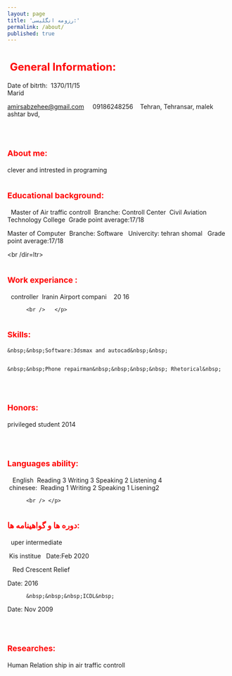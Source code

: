 ```yaml
---
layout: page
title: 'رزومه انگلیسی:'
permalink: /about/
published: true
---
```


  
  <p dir=ltr>
  
  <font size="+2"> <h1 dir=ltr  style = "color:red;" > &nbsp;General&nbsp;Information: </h1> </font>
  
  
  
  <p dir=ltr> 
          
 Date of bitrth:&nbsp;  1370/11/15 &nbsp; &nbsp;  
Marid&nbsp; &nbsp;  
  
amirsabzehee@gmail.com &nbsp; &nbsp; 
09186248256&nbsp; &nbsp; 
Tehran, Tehransar, malek ashtar bvd,&nbsp; &nbsp; 


<br/>  </p>
          
          
          
   <font size="+1"> <h1 dir=ltr style = "color:red;" > About me: </h1> </font>
 
   <p dir=ltr>  clever and intrested in programing 
 <br/> </p>





          

 <font size="+1"> <h1 dir=ltr style = "color:red;" > Educational background:</h1> </font>

 <p dir=ltr>
&nbsp;	Master of Air traffic controll
&nbsp;Branche: Controll Center
&nbsp;Civil Aviation Technology College 
&nbsp;Grade point average:17/18  
	<br /dir=ltr> 
    
    
Master of Computer
&nbsp;Branche: Software&nbsp;
&nbsp;Univercity:&nbsp;tehran shomal
&nbsp;&nbsp;Grade point average:17/18 &nbsp; 

<br /dir=ltr>  </p>


 <font size="+1"> <h1 dir=ltr style = "color:red;" > Work experiance
             :</h1> </font>

 <p dir=ltr> &nbsp; controller&nbsp;
Iranin Airport compani&nbsp; 
&nbsp;&nbsp;20
  16&nbsp; 

          
          <br />   </p>
          
       
   <font size="+1"> <h1 dir=ltr style = "color:red;" > Skills:</h1> </font>
          
          
   <p dir=ltr>       
          
	&nbsp;&nbsp;Software:3dsmax and autocad&nbsp;&nbsp;
          
         
	&nbsp;&nbsp;Phone repairman&nbsp;&nbsp;&nbsp;&nbsp; Rhetorical&nbsp; 

<br />   </p>

          
          
          
 <font size="+1"> <h1 dir=ltr style = "color:red;" >Honors:</h1> </font> 


          
<p dir=ltr>          privileged student 2014


<br /> </p>



 <font size="+1"> <h1 style = "color:red;" > Languages ability:</h1> </font> 
 
 <p dir=ltr>
&nbsp;	&nbsp;English&nbsp;
Reading 3 Writing 3 Speaking 2 Listening 4 
<br />
&nbsp;chinesee:&nbsp;
Reading 1 Writing 2 Speaking 1 Lisening2
          
          
          
          <br /> </p>
          

 <font size="+1"> <h1 dir=ltr style = "color:red;" > دوره ها و گواهینامه ها:</h1> </font>
          
          
          
  <p dir=ltr>        
          
   &nbsp; uper intermediate &nbsp;
         
&nbsp;Kis institue&nbsp;
&nbsp;Date:Feb 2020 &nbsp;

 &nbsp;&nbsp;&nbsp;Red Crescent Relief&nbsp;

Date: 2016&nbsp; 

          
          &nbsp;&nbsp;&nbsp;ICDL&nbsp;

Date: Nov 2009&nbsp; 

<br />

 <font size="+1"> <h1 dir=ltr style = "color:red;" > Researches:</h1> </font> 
  
  <p dir=ltr>Human Relation ship in air traffic controll </p>
